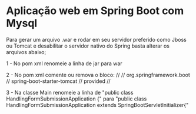 # Aplicação web em Spring Boot com Mysql

Para gerar um arquivo .war e rodar em seu servidor preferido como Jboss ou Tomcat e desabilitar o servidor nativo do Spring basta alterar os arquivos abaixo;


1 - No pom xml renomeie a linha de <packaging>jar</packaging> para <packaging>war</packaging>

2 - No pom xml comente ou remova o bloco: 
		 // <dependency>
         //   <groupId>org.springframework.boot</groupId>
         //   <artifactId>spring-boot-starter-tomcat</artifactId>
         //   <scope>provided</scope>
         // </dependency>
		
3 - Na classe Main renomeie a linha de "public class HandlingFormSubmissionApplication {" para 
"public class HandlingFormSubmissionApplication extends SpringBootServletInitializer{"
